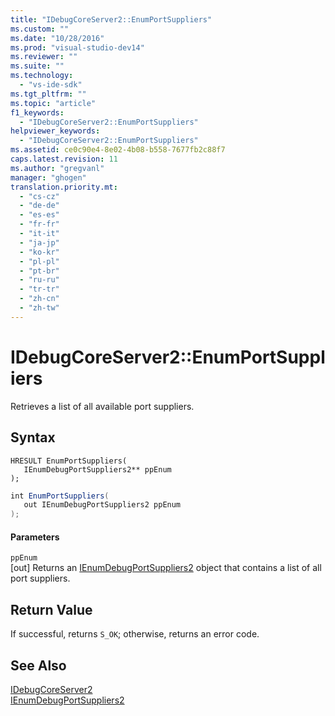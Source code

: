 ```yaml
---
title: "IDebugCoreServer2::EnumPortSuppliers"
ms.custom: ""
ms.date: "10/28/2016"
ms.prod: "visual-studio-dev14"
ms.reviewer: ""
ms.suite: ""
ms.technology: 
  - "vs-ide-sdk"
ms.tgt_pltfrm: ""
ms.topic: "article"
f1_keywords: 
  - "IDebugCoreServer2::EnumPortSuppliers"
helpviewer_keywords: 
  - "IDebugCoreServer2::EnumPortSuppliers"
ms.assetid: ce0c90e4-8e02-4b08-b558-7677fb2c88f7
caps.latest.revision: 11
ms.author: "gregvanl"
manager: "ghogen"
translation.priority.mt: 
  - "cs-cz"
  - "de-de"
  - "es-es"
  - "fr-fr"
  - "it-it"
  - "ja-jp"
  - "ko-kr"
  - "pl-pl"
  - "pt-br"
  - "ru-ru"
  - "tr-tr"
  - "zh-cn"
  - "zh-tw"
---
```

# IDebugCoreServer2::EnumPortSuppliers
Retrieves a list of all available port suppliers.  
  
## Syntax  
  
```cpp#  
HRESULT EnumPortSuppliers(  
   IEnumDebugPortSuppliers2** ppEnum  
);  
```  
  
```c#  
int EnumPortSuppliers(  
   out IEnumDebugPortSuppliers2 ppEnum  
);  
```  
  
#### Parameters  
 `ppEnum`  
 [out] Returns an [IEnumDebugPortSuppliers2](../../../extensibility/debugger/reference/ienumdebugportsuppliers2.md) object that contains a list of all port suppliers.  
  
## Return Value  
 If successful, returns `S_OK`; otherwise, returns an error code.  
  
## See Also  
 [IDebugCoreServer2](../../../extensibility/debugger/reference/idebugcoreserver2.md)   
 [IEnumDebugPortSuppliers2](../../../extensibility/debugger/reference/ienumdebugportsuppliers2.md)